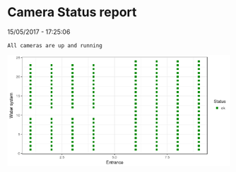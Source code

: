 Camera Status report
================
15/05/2017 - 17:25:06

    All cameras are up and running

![](camreport_files/figure-markdown_github/unnamed-chunk-2-1.png)

